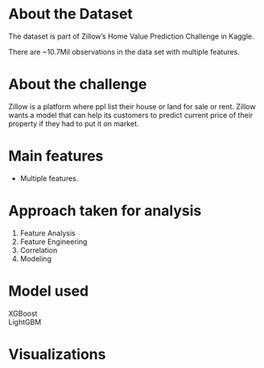 # About the Dataset
The dataset is part of Zillow’s Home Value Prediction Challenge in Kaggle.

There are ~10.7Mil observations in the data set with multiple features. 

# About the challenge
Zillow is a platform where ppl list their house or land for sale or rent. Zillow wants a model that can help its customers to predict current price of their property if they had to put it on market.

# Main features
 - Multiple features.

# Approach taken for analysis
1. Feature Analysis  
2. Feature Engineering
3. Correlation
4. Modeling

# Model used
XGBoost\
LightGBM

# Visualizations 
